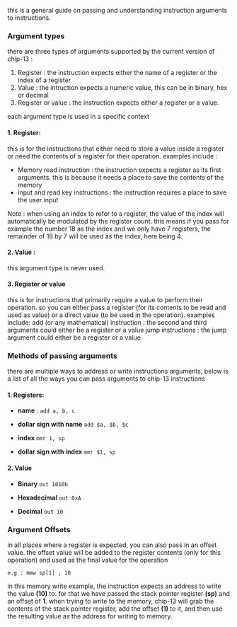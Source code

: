 this is a general guide on passing and understanding instruction arguments to instructions.

### Argument types
there are three types of arguments supported by the current version of chip-13 :
1. Register : the instruction expects either the name of a register or the index of a register
2. Value : the intruction expects a numeric value, this can be in binary, hex or decimal
3. Register or value : the instruction expects either a register or a value.


each argument type is used in a specific context

#### 1. Register:
this is for the instructions that either need to store a value inside a register or need the contents of a register for their operation.
examples include :
- Memory read instruction : the instruction expects a register as its first arguments. this is because it needs a place to save the contents of the memory
- input and read key instructions : the instruction requires a place to save the user input

Note : when using an index to refer to a register, the value of the index will automatically be modulated by the register count. this means if you pass for example the number 18 as the index and we only have 7 registers, the remainder of 18 by 7 will be used as the index, here being 4.


#### 2. Value :
this argument type is never used.


#### 3. Register or value
this is for instructions that primarily require a value to perform their operation. so you can either pass a register (for its contents to be read and used as value) or a direct value (to be used in the operation). 
examples include:
add (or any mathematical) instruction : the second and third arguments could either be a register or a value
jump instructions : the jump argument could either be a register or a value


### Methods of passing arguments

there are multiple ways to address or write instructions arguments, below is a list of all
the ways you can pass arguments to chip-13 instructions

#### 1. Registers:
- **name** : 
	`add a, b, c`

- **dollar sign with name**
	`add $a, $b, $c`

- **index**
	`mmr 1, sp`

- **dollar sign with index**
	`mmr $1, sp`

#### 2. Value
- **Binary**
	`out 1010b`

- **Hexadecimal**
	`out 0xA`

- **Decimal**
	`out 10`


### Argument Offsets
in all places where a register is expected, you can also pass in an offset value.
the offset value will be added to the register contents (only for this operation)
and used as the final value for the operation

`e.g : mmw sp[1] , 10`

in this memory write example, the instruction expects an address to write the 
value **(10)** to. for that we have passed the  stack pointer register **(sp)** and an
offset of **1**. when trying to write to the memory, chip-13 will grab the contents
of the stack pointer register, add the offset **(1)** to it, and then use the 
resulting value as the address for writing to memory.






